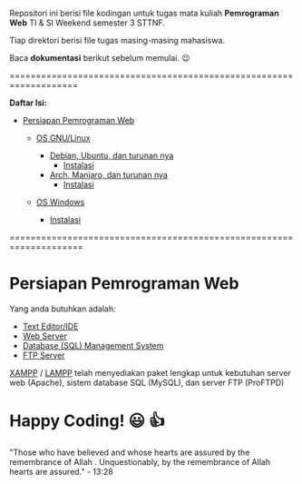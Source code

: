 Repositori ini berisi file kodingan untuk tugas mata kuliah **Pemrograman Web** TI & SI Weekend semester 3 STTNF.

Tiap direktori berisi file tugas masing-masing mahasiswa.

Baca **dokumentasi** berikut sebelum memulai. :wink:

===================================================================

**Daftar Isi:**
- [Persiapan Pemrograman Web](https://github.com/WeekNF17/TugasWeb/blob/master/README.md#persiapan-pemrograman-web)
  - [OS GNU/Linux](#)
    - [Debian, Ubuntu, dan turunan nya](#)
      - [Instalasi](#)
    - [Arch, Manjaro, dan turunan nya](#)
      - [Instalasi](#)
      
  - [OS Windows](#)
    - [Instalasi](#)

====================================================================
# Persiapan Pemrograman Web

Yang anda butuhkan adalah:
- [Text Editor/IDE](https://alternativeto.net/software/vim/)
- [Web Server](https://alternativeto.net/software/apache/)
- [Database (SQL) Management System](https://alternativeto.net/software/postgressql/)
- [FTP Server](https://alternativeto.net/software/proftpd/)

[XAMPP](https://www.apachefriends.org/download.html) / [LAMPP](https://www.apachefriends.org/download.html) telah menyediakan paket lengkap untuk kebutuhan server web (Apache), sistem database SQL (MySQL), dan server FTP (ProFTPD)

# Happy Coding! :smiley: :thumbsup:



"Those who have believed and whose hearts are assured by the remembrance of Allah . Unquestionably, by the remembrance of Allah hearts are assured." - 13:28
